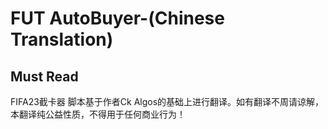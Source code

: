 <h1>FUT AutoBuyer-(Chinese Translation)</h1>
<h2 text-align="center">Must Read</h2>
FIFA23截卡器
脚本基于作者Ck Algos的基础上进行翻译。如有翻译不周请谅解，本翻译纯公益性质，不得用于任何商业行为！
